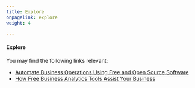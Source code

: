 ```yaml
---
title: Explore
onpagelink: explore
weight: 4

---
```


#### **Explore**

You may find the following links relevant:

*   [Automate Business Operations Using Free and Open Source Software](https://blog.containerize.com/2020/08/27/automate-business-operations-using-open-source-software/)
*   [How Free Business Analytics Tools Assist Your Business](https://blog.containerize.com/2021/03/12/how-free-business-analytics-tools-assist-your-business/)